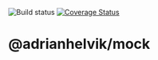 ![Build status](https://travis-ci.org/adrianhelvik/mock.svg?branch=master)
[![Coverage Status](https://coveralls.io/repos/ADRIANHELVIK/mock/badge.svg?branch=master)](https://coveralls.io/r/ADRIANHELVIK/mock?branch=master)

# @adrianhelvik/mock
